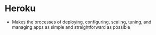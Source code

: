 # Heroku

- Makes the processes of deploying, configuring, scaling, tuning, and managing apps as simple and straightforward as possible